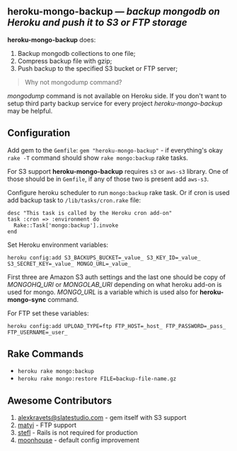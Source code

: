 ## heroku-mongo-backup *— backup mongodb on Heroku and push it to S3 or FTP storage*

**heroku-mongo-backup** does:

1. Backup mongodb collections to one file;
2. Compress backup file with gzip;
3. Push backup to the specified S3 bucket or FTP server;

> Why not mongodump command?

*mongodump* command is not available on Heroku side. If you don't want to setup third party backup service for every project *heroku-mongo-backup* may be helpful.


## Configuration

Add gem to the ```Gemfile```: ```gem "heroku-mongo-backup"``` - if everything's okay ```rake -T``` command should show ```rake mongo:backup``` rake tasks.

For S3 support **heroku-mongo-backup** requires ```s3``` or ```aws-s3``` library. One of those should be in ```Gemfile```, if any of those two is present add ```aws-s3```.

Configure heroku scheduler to run ```mongo:backup``` rake task. Or if cron is used add backup task to ```/lib/tasks/cron.rake``` file:

```
desc "This task is called by the Heroku cron add-on"
task :cron => :environment do
  Rake::Task['mongo:backup'].invoke
end
```

Set Heroku environment variables:

```heroku config:add S3_BACKUPS_BUCKET=_value_ S3_KEY_ID=_value_ S3_SECRET_KEY=_value_ MONGO_URL=_value_```

First three are Amazon S3 auth settings and the last one should be copy of *MONGOHQ_URI* or *MONGOLAB_URI* depending on what heroku add-on is used for mongo. *MONGO_URL* is a variable which is used also for **heroku-mongo-sync** command.

For FTP set these variables:

```heroku config:add UPLOAD_TYPE=ftp FTP_HOST=_host_ FTP_PASSWORD=_pass_ FTP_USERNAME=_user_```


## Rake Commands

* ```heroku rake mongo:backup```
* ```heroku rake mongo:restore FILE=backup-file-name.gz```


## Awesome Contributors

1. [alexkravets@slatestudio.com](http://slatestudio.com "Slate Studio") - gem itself with S3 support
2. [matyi](https://github.com/matyi "Matyi - GitHub Profile") - FTP support
3. [stefl](http://stef.io "Stef Lewandowski") - Rails is not required for production
4. [moonhouse](http://www.moonhouse.se/ "David Hall") - default config improvement
